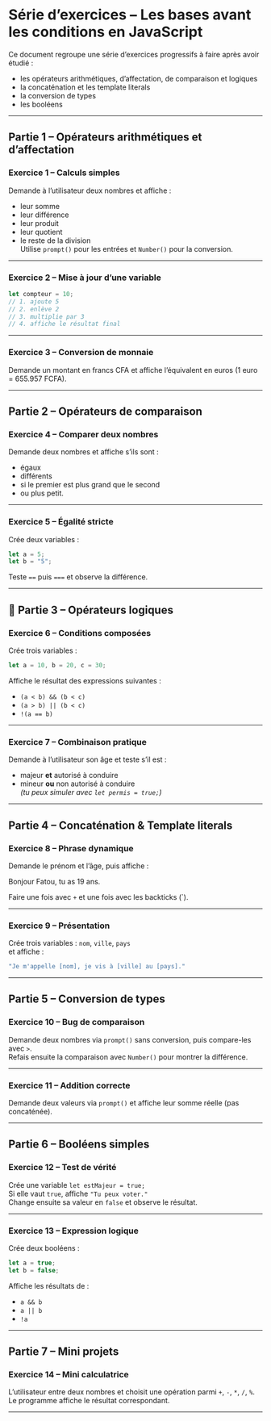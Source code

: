 # Série d’exercices – Les bases avant les conditions en JavaScript

Ce document regroupe une série d’exercices progressifs à faire après avoir étudié :

- les opérateurs arithmétiques, d’affectation, de comparaison et logiques
- la concaténation et les template literals
- la conversion de types
- les booléens

---

## Partie 1 – Opérateurs arithmétiques et d’affectation

### Exercice 1 – Calculs simples

Demande à l’utilisateur deux nombres et affiche :

- leur somme
- leur différence
- leur produit
- leur quotient
- le reste de la division  
 Utilise `prompt()` pour les entrées et `Number()` pour la conversion.

---

### Exercice 2 – Mise à jour d’une variable

```js
let compteur = 10;
// 1. ajoute 5
// 2. enlève 2
// 3. multiplie par 3
// 4. affiche le résultat final
```

---

### Exercice 3 – Conversion de monnaie

Demande un montant en francs CFA et affiche l’équivalent en euros (1 euro = 655.957 FCFA).

---

## Partie 2 – Opérateurs de comparaison

### Exercice 4 – Comparer deux nombres

Demande deux nombres et affiche s’ils sont :

- égaux
- différents
- si le premier est plus grand que le second
- ou plus petit.

---

### Exercice 5 – Égalité stricte

Crée deux variables :

```js
let a = 5;
let b = "5";
```

Teste `==` puis `===` et observe la différence.

---

## 🧠 Partie 3 – Opérateurs logiques

### Exercice 6 – Conditions composées

Crée trois variables :

```js
let a = 10, b = 20, c = 30;
```

Affiche le résultat des expressions suivantes :

- `(a < b) && (b < c)`
- `(a > b) || (b < c)`
- `!(a == b)`

---

### Exercice 7 – Combinaison pratique

Demande à l’utilisateur son âge et teste s’il est :

- majeur **et** autorisé à conduire
- mineur **ou** non autorisé à conduire  
*(tu peux simuler avec `let permis = true;`)*

---

## Partie 4 – Concaténation & Template literals

### Exercice 8 – Phrase dynamique

Demande le prénom et l’âge, puis affiche :

Bonjour Fatou, tu as 19 ans.

 Faire une fois avec `+` et une fois avec les backticks (`).

---

### Exercice 9 – Présentation

Crée trois variables : `nom`, `ville`, `pays`  
et affiche :  

```js
"Je m'appelle [nom], je vis à [ville] au [pays]."
```

---

## Partie 5 – Conversion de types

### Exercice 10 – Bug de comparaison

Demande deux nombres via `prompt()` sans conversion, puis compare-les avec `>`.  
Refais ensuite la comparaison avec `Number()` pour montrer la différence.

---

### Exercice 11 – Addition correcte

Demande deux valeurs via `prompt()` et affiche leur somme réelle (pas concaténée).

---

## Partie 6 – Booléens simples

### Exercice 12 – Test de vérité

Crée une variable `let estMajeur = true;`  
Si elle vaut `true`, affiche `"Tu peux voter."`  
Change ensuite sa valeur en `false` et observe le résultat.

---

### Exercice 13 – Expression logique

Crée deux booléens :  

```js
let a = true;
let b = false;
```

Affiche les résultats de :

- `a && b`
- `a || b`
- `!a`

---

## Partie 7 – Mini projets

### Exercice 14 – Mini calculatrice

L’utilisateur entre deux nombres et choisit une opération parmi `+`, `-`, `*`, `/`, `%`.  
Le programme affiche le résultat correspondant.

---
